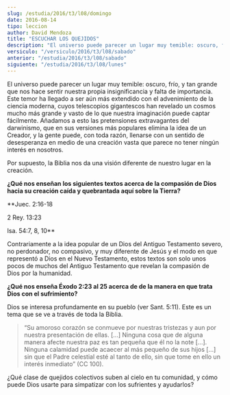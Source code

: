 ```yaml
---
slug: /estudia/2016/t3/l08/domingo
date: 2016-08-14
tipo: leccion
author: David Mendoza
title: "ESCUCHAR LOS QUEJIDOS"
description: "El universo puede parecer un lugar muy temible: oscuro, frío, y tan grande que  nos hace sentir nuestra propia insignificancia y falta de importancia. Este  temor ha llegado a ser aún más extendido con el advenimiento de la ciencia  moderna, cuyos telescopios gigantescos ha..."
versiculo: "/versiculo/2016/t3/l08/sabado"
anterior: "/estudia/2016/t3/l08/sabado"
siguiente: "/estudia/2016/t3/l08/lunes"
---
```


El universo puede parecer un lugar muy temible: oscuro, frío, y tan grande que nos hace sentir nuestra propia insignificancia y falta de importancia. Este temor ha llegado a ser aún más extendido con el advenimiento de la ciencia moderna, cuyos telescopios gigantescos han revelado un cosmos mucho más grande y vasto de lo que nuestra imaginación puede captar fácilmente. Añadamos a esto las pretensiones extravagantes del darwinismo, que en sus versiones más populares elimina la idea de un Creador, y la gente puede, con toda razón, llenarse con un sentido de desesperanza en medio de una creación vasta que parece no tener ningún interés en nosotros.

Por supuesto, la Biblia nos da una visión diferente de nuestro lugar en la creación.

**¿Qué nos enseñan los siguientes textos acerca de la compasión de Dios hacia su creación caída y quebrantada aquí sobre la Tierra?**

 **Juec. 2:16-18

2 Rey. 13:23

Isa. 54:7, 8, 10**

Contrariamente a la idea popular de un Dios del Antiguo Testamento severo, no perdonador, no compasivo, y muy diferente de Jesús y el modo en que representó a Dios en el Nuevo Testamento, estos textos son solo unos pocos de muchos del Antiguo Testamento que revelan la compasión de Dios por la humanidad.

**¿Qué nos enseña Éxodo 2:23 al 25 acerca de de la manera en que trata Dios con el sufrimiento?**

Dios se interesa profundamente en su pueblo (ver Sant. 5:11). Este es un tema que se ve a través de toda la Biblia.

> “Su amoroso corazón se conmueve por nuestras tristezas y aun por nuestra presentación de ellas. [...] Ninguna cosa que de alguna manera afecte nuestra paz es tan pequeña que él no la note [...]. Ninguna calamidad puede acaecer al más pequeño de sus hijos [...] sin que el Padre celestial esté al tanto de ello, sin que tome en ello un interés inmediato” (CC 100).

¿Qué clase de quejidos colectivos suben al cielo en tu comunidad, y cómo puede Dios usarte para simpatizar con los sufrientes y ayudarlos?
